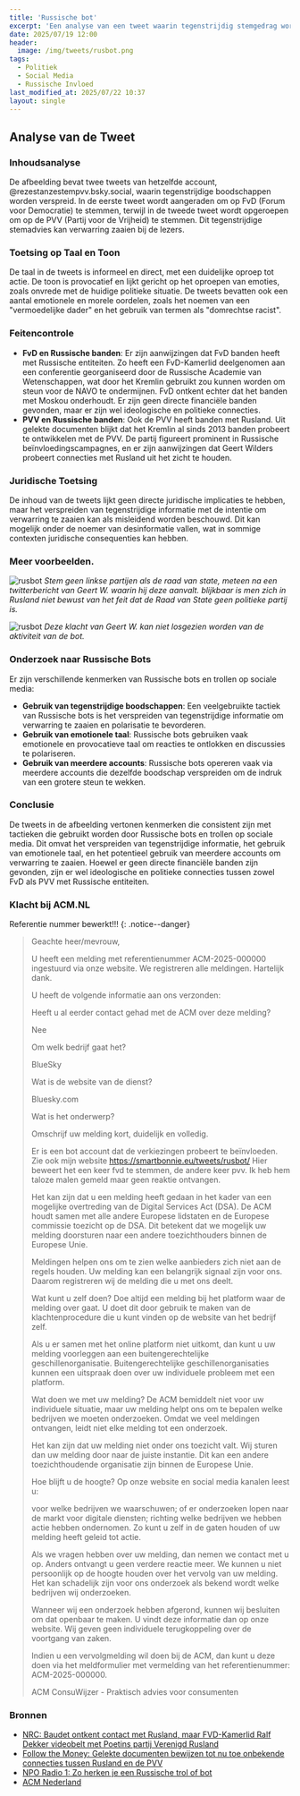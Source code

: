 ```yaml
---
title: 'Russische bot'
excerpt: 'Een analyse van een tweet waarin tegenstrijdig stemgedrag wordt aangemoedigd.'
date: 2025/07/19 12:00
header:
  image: /img/tweets/rusbot.png
tags:
  - Politiek
  - Social Media
  - Russische Invloed
last_modified_at: 2025/07/22 10:37
layout: single
---
```


## Analyse van de Tweet

### Inhoudsanalyse
De afbeelding bevat twee tweets van hetzelfde account, @rezestanzestempvv.bsky.social, waarin tegenstrijdige boodschappen worden verspreid. In de eerste tweet wordt aangeraden om op FvD (Forum voor Democratie) te stemmen, terwijl in de tweede tweet wordt opgeroepen om op de PVV (Partij voor de Vrijheid) te stemmen. Dit tegenstrijdige stemadvies kan verwarring zaaien bij de lezers.

### Toetsing op Taal en Toon
De taal in de tweets is informeel en direct, met een duidelijke oproep tot actie. De toon is provocatief en lijkt gericht op het oproepen van emoties, zoals onvrede met de huidige politieke situatie. De tweets bevatten ook een aantal emotionele en morele oordelen, zoals het noemen van een "vermoedelijke dader" en het gebruik van termen als "domrechtse racist".

### Feitencontrole
- **FvD en Russische banden**: Er zijn aanwijzingen dat FvD banden heeft met Russische entiteiten. Zo heeft een FvD-Kamerlid deelgenomen aan een conferentie georganiseerd door de Russische Academie van Wetenschappen, wat door het Kremlin gebruikt zou kunnen worden om steun voor de NAVO te ondermijnen. FvD ontkent echter dat het banden met Moskou onderhoudt. Er zijn geen directe financiële banden gevonden, maar er zijn wel ideologische en politieke connecties.
- **PVV en Russische banden**: Ook de PVV heeft banden met Rusland. Uit gelekte documenten blijkt dat het Kremlin al sinds 2013 banden probeert te ontwikkelen met de PVV. De partij figureert prominent in Russische beïnvloedingscampagnes, en er zijn aanwijzingen dat Geert Wilders probeert connecties met Rusland uit het zicht te houden.

### Juridische Toetsing
De inhoud van de tweets lijkt geen directe juridische implicaties te hebben, maar het verspreiden van tegenstrijdige informatie met de intentie om verwarring te zaaien kan als misleidend worden beschouwd. Dit kan mogelijk onder de noemer van desinformatie vallen, wat in sommige contexten juridische consequenties kan hebben.

### Meer voorbeelden.

![rusbot](/img/tweets/bot2.png)
*Stem geen linkse partijen als de raad van state,
meteen na een twitterbericht van Geert W. waarin hij deze aanvalt.
blijkbaar is men zich in Rusland niet bewust van het feit dat de Raad van State geen politieke partij is.*

![rusbot](/img/tweets/gwraad.png)
*Deze klacht van Geert W. kan niet losgezien worden van de aktiviteit van de bot.*

### Onderzoek naar Russische Bots
Er zijn verschillende kenmerken van Russische bots en trollen op sociale media:
- **Gebruik van tegenstrijdige boodschappen**: Een veelgebruikte tactiek van Russische bots is het verspreiden van tegenstrijdige informatie om verwarring te zaaien en polarisatie te bevorderen.
- **Gebruik van emotionele taal**: Russische bots gebruiken vaak emotionele en provocatieve taal om reacties te ontlokken en discussies te polariseren.
- **Gebruik van meerdere accounts**: Russische bots opereren vaak via meerdere accounts die dezelfde boodschap verspreiden om de indruk van een grotere steun te wekken.

### Conclusie
De tweets in de afbeelding vertonen kenmerken die consistent zijn met tactieken die gebruikt worden door Russische bots en trollen op sociale media. Dit omvat het verspreiden van tegenstrijdige informatie, het gebruik van emotionele taal, en het potentieel gebruik van meerdere accounts om verwarring te zaaien. Hoewel er geen directe financiële banden zijn gevonden, zijn er wel ideologische en politieke connecties tussen zowel FvD als PVV met Russische entiteiten.

### Klacht bij ACM.NL

Referentie nummer bewerkt!!!
{: .notice--danger}

> Geachte heer/mevrouw,
>
> U heeft een melding met referentienummer ACM-2025-000000 ingestuurd via onze website. We registreren alle meldingen. Hartelijk dank.
> 
> U heeft de volgende informatie aan ons verzonden:
> 
> Heeft u al eerder contact gehad met de ACM over deze melding?  
>
> Nee
> 
> Om welk bedrijf gaat het?
>
> BlueSky
> 
> Wat is de website van de dienst?
>
> Bluesky.com
> 
> Wat is het onderwerp?
> 
> Omschrijf uw melding kort, duidelijk en volledig.
> 
> Er is een bot account dat de verkiezingen probeert te beïnvloeden. Zie ook mijn website https://smartbonnie.eu/tweets/rusbot/ Hier beweert het een keer fvd te stemmen, de andere keer pvv. Ik heb hem taloze malen gemeld maar geen reaktie ontvangen.
> 
> Het kan zijn dat u een melding heeft gedaan in het kader van een mogelijke overtreding van de Digital Services Act (DSA). De ACM houdt samen met alle andere Europese lidstaten en de Europese commissie toezicht op de DSA. Dit betekent dat we mogelijk uw melding doorsturen naar een andere toezichthouders binnen de Europese Unie. 
> 
>Meldingen helpen ons om te zien welke aanbieders zich niet aan de regels houden. Uw melding kan een belangrijk signaal zijn voor ons. Daarom registreren wij de melding die u met ons deelt.  
> 
> Wat kunt u zelf doen?
> Doe altijd een melding bij het platform waar de melding over gaat. U doet dit door gebruik te maken van de klachtenprocedure die u kunt vinden op de website van het bedrijf zelf.
> 
> Als u er samen met het online platform niet uitkomt, dan kunt u uw melding voorleggen aan een buitengerechtelijke geschillenorganisatie. Buitengerechtelijke geschillenorganisaties kunnen een uitspraak doen over uw individuele probleem met een platform.
> 
> Wat doen we met uw melding?
> De ACM bemiddelt niet voor uw individuele situatie, maar uw melding helpt ons om te bepalen welke bedrijven we moeten onderzoeken. Omdat we veel meldingen ontvangen, leidt niet elke melding tot een onderzoek. 
> 
> Het kan zijn dat uw melding niet onder ons toezicht valt. Wij sturen dan uw melding door naar de juiste instantie. Dit kan een andere toezichthoudende organisatie zijn binnen de Europese Unie.
> 
> Hoe blijft u de hoogte?
> Op onze website en social media kanalen leest u:
> 
> voor welke bedrijven we waarschuwen;
> of er onderzoeken lopen naar de markt voor digitale diensten;
> richting welke bedrijven we hebben actie hebben ondernomen.
> Zo kunt u zelf in de gaten houden of uw melding heeft geleid tot actie.
> 
> Als we vragen hebben over uw melding, dan nemen we contact met u op. Anders ontvangt u geen verdere reactie meer. We kunnen u niet persoonlijk op de hoogte houden over het vervolg van uw melding. Het kan schadelijk zijn voor ons onderzoek als bekend wordt welke bedrijven wij onderzoeken.
> 
> Wanneer wij een onderzoek hebben afgerond, kunnen wij besluiten om dat openbaar te maken. U vindt deze informatie dan op onze website. Wij geven geen individuele terugkoppeling over de voortgang van zaken.
> 
> Indien u een vervolgmelding wil doen bij de ACM, dan kunt u deze doen via het meldformulier met vermelding van het referentienummer: ACM-2025-000000.
> 
> ACM ConsuWijzer - Praktisch advies voor consumenten

### Bronnen
* [NRC: Baudet ontkent contact met Rusland, maar FVD-Kamerlid Ralf Dekker videobelt met Poetins partij Verenigd Rusland](https://www.nrc.nl/nieuws/2025/07/16/baudet-ontkent-contact-met-rusland-maar-fvd-kamerlid-ralf-dekker-videobelt-met-poetins-partij-verenigd-rusland-a4900467)
* [Follow the Money: Gelekte documenten bewijzen tot nu toe onbekende connecties tussen Rusland en de PVV](https://www.ftm.nl/artikelen/de-banden-tussen-pvv-en-rusland-zijn-sterker-dan-gedacht)
* [NPO Radio 1: Zo herken je een Russische trol of bot](https://www.nporadio1.nl/onderwerpen/551260-verkiezingen-2023/artikelen/270770-zo-herken-je-een-russische-trol-of-bot)
* [ACM Nederland](https://www.acm.nl)
